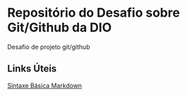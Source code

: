 # Repositório do Desafio sobre Git/Github da DIO
Desafio de projeto git/github

## Links Úteis
[Sintaxe Básica Markdown](https://www.markdownguide.org/basic-syntax/)
